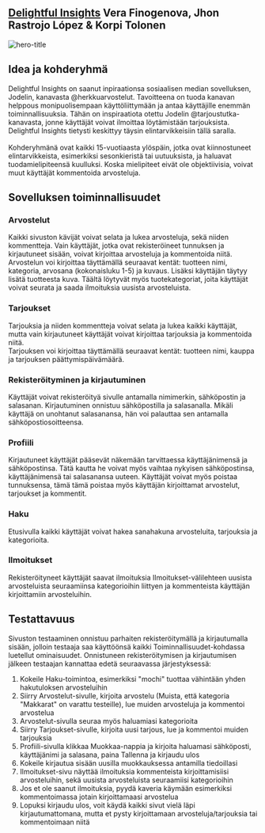 ## [Delightful Insights](https://zealous-stone-0ba3ea003.5.azurestaticapps.net)                                                                                                                                          Vera Finogenova, Jhon Rastrojo López & Korpi Tolonen

![hero-title](https://github.com/Jxkume/Webi-2/assets/104062080/00a4e342-d90b-4a20-87f2-1dca0bf5eb95)


## Idea ja kohderyhmä
Delightful Insights on saanut inpiraationsa sosiaalisen median sovelluksen, Jodelin, kanavasta @herkkuarvostelut. Tavoitteena on tuoda kanavan helppous
monipuolisempaan käyttöliittymään ja antaa käyttäjille enemmän toiminnallisuuksia. Tähän on inspiraatiota otettu Jodelin @tarjoustutka-kanavasta, jonne 
käyttäjät voivat ilmoittaa löytämistään tarjouksista. Delightful Insights tietysti keskittyy täysin elintarvikkeisiin tällä saralla.\
\
Kohderyhmänä ovat kaikki 15-vuotiaasta ylöspäin, jotka ovat kiinnostuneet elintarvikkeista, esimerkiksi sesonkieristä tai uutuuksista, ja haluavat tuodamielipiteensä kuulluksi. Koska mielipiteet eivät ole objektiivisia, voivat muut käyttäjät kommentoida arvosteluja.

## Sovelluksen toiminnallisuudet
### Arvostelut
Kaikki sivuston kävijät voivat selata ja lukea arvosteluja, sekä niiden kommentteja. Vain käyttäjät, jotka ovat rekisteröineet tunnuksen ja kirjautuneet sisään, voivat kirjoittaa arvosteluja ja kommentoida niitä.\
Arvostelun voi kirjoittaa täyttämällä seuraavat kentät: tuotteen nimi, kategoria, arvosana (kokonaisluku 1-5) ja kuvaus. Lisäksi käyttäjän täytyy lisätä tuotteesta kuva. Täältä löytyvät myös tuotekategoriat, joita käyttäjät voivat seurata ja saada ilmoituksia uusista arvosteluista.

### Tarjoukset
Tarjouksia ja niiden kommentteja voivat selata ja lukea kaikki käyttäjät, mutta vain kirjautuneet käyttäjät voivat kirjoittaa tarjouksia ja kommentoida niitä.\
Tarjouksen voi kirjoittaa täyttämällä seuraavat kentät: tuotteen nimi, kauppa ja tarjouksen päättymispäivämäärä.

### Rekisteröityminen ja kirjautuminen
Käyttäjät voivat rekisteröityä sivulle antamalla nimimerkin, sähköpostin ja salasanan. Kirjautuminen onnistuu sähköpostilla ja salasanalla. Mikäli käyttäjä on unohtanut salasanansa, hän voi palauttaa sen antamalla sähköpostiosoitteensa.

### Profiili
Kirjautuneet käyttäjät pääsevät näkemään tarvittaessa käyttäjänimensä ja sähköpostinsa. Tätä kautta he voivat myös vaihtaa nykyisen sähköpostinsa, käyttäjänimensä tai salasanansa uuteen. Käyttäjät voivat myös poistaa tunnuksensa, tämä tämä poistaa myös käyttäjän kirjoittamat arvostelut, tarjoukset ja kommentit.

### Haku
Etusivulla kaikki käyttäjät voivat hakea sanahakuna arvosteluita, tarjouksia ja kategorioita.

### Ilmoitukset
Rekisteröityneet käyttäjät saavat ilmoituksia Ilmoitukset-välilehteen uusista arvosteluista seuraamiinsa kategorioihin liittyen ja kommenteista käyttäjän kirjoittamiin arvosteluihin.


## Testattavuus
Sivuston testaaminen onnistuu parhaiten rekisteröitymällä ja kirjautumalla sisään, jolloin testaaja saa käyttöönsä kaikki Toiminnallisuudet-kohdassa luetellut ominaisuudet. Onnistuneen rekisteröitymisen ja kirjautumisen jälkeen testaajan kannattaa edetä seuraavassa järjestyksessä:
1. Kokeile Haku-toimintoa, esimerkiksi "mochi" tuottaa vähintään yhden hakutuloksen arvosteluihin
2. Siirry Arvostelut-sivulle, kirjoita arvostelu (Muista, että kategoria "Makkarat" on varattu testeille), lue muiden arvosteluja ja kommentoi arvostelua 
3. Arvostelut-sivulla seuraa myös haluamiasi kategorioita
4. Siirry Tarjoukset-sivulle, kirjoita uusi tarjous, lue ja kommentoi muiden tarjouksia
5. Profiili-sivulla klikkaa Muokkaa-nappia ja kirjoita haluamasi sähköposti, käyttäjänimi ja salasana, paina Tallenna ja kirjaudu ulos
6. Kokeile kirjautua sisään uusilla muokkauksessa antamilla tiedoillasi
7. Ilmoitukset-sivu näyttää ilmoituksia kommenteista kirjoittamisiisi arvosteluihin, sekä uusista arvosteluista seuraamiisi kategorioihin
8. Jos et ole saanut ilmoituksia, pyydä kaveria käymään esimerkiksi kommentoimassa jotain kirjoittamaasi arvostelua
9. Lopuksi kirjaudu ulos, voit käydä kaikki sivut vielä läpi kirjautumattomana, mutta et pysty kirjoittamaan arvosteluja/tarjouksia tai kommentoimaan niitä

